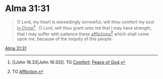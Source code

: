 # Alma 31:31

> O Lord, my heart is exceedingly sorrowful; wilt thou comfort my soul <u>in Christ</u>[^a] . O Lord, wilt thou grant unto me that I may have strength, that I may suffer with patience these <u>afflictions</u>[^b] which shall come upon me, because of the iniquity of this people.

[Alma 31:31](https://www.churchofjesuschrist.org/study/scriptures/bofm/alma/31?lang=eng&id=p31#p31)


[^a]: [[John 16.33|John 16:33]]. TG [Comfort](https://www.churchofjesuschrist.org/study/scriptures/tg/comfort?lang=eng); [Peace of God](https://www.churchofjesuschrist.org/study/scriptures/tg/peace-of-god?lang=eng).
[^b]: TG [Affliction.](https://www.churchofjesuschrist.org/study/scriptures/tg/affliction?lang=eng)
